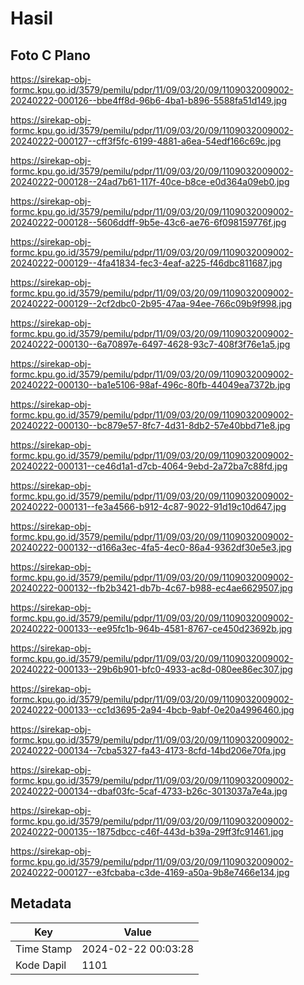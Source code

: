 # Hasil

## Foto C Plano

https://sirekap-obj-formc.kpu.go.id/3579/pemilu/pdpr/11/09/03/20/09/1109032009002-20240222-000126--bbe4ff8d-96b6-4ba1-b896-5588fa51d149.jpg

https://sirekap-obj-formc.kpu.go.id/3579/pemilu/pdpr/11/09/03/20/09/1109032009002-20240222-000127--cff3f5fc-6199-4881-a6ea-54edf166c69c.jpg

https://sirekap-obj-formc.kpu.go.id/3579/pemilu/pdpr/11/09/03/20/09/1109032009002-20240222-000128--24ad7b61-117f-40ce-b8ce-e0d364a09eb0.jpg

https://sirekap-obj-formc.kpu.go.id/3579/pemilu/pdpr/11/09/03/20/09/1109032009002-20240222-000128--5606ddff-9b5e-43c6-ae76-6f098159776f.jpg

https://sirekap-obj-formc.kpu.go.id/3579/pemilu/pdpr/11/09/03/20/09/1109032009002-20240222-000129--4fa41834-fec3-4eaf-a225-f46dbc811687.jpg

https://sirekap-obj-formc.kpu.go.id/3579/pemilu/pdpr/11/09/03/20/09/1109032009002-20240222-000129--2cf2dbc0-2b95-47aa-94ee-766c09b9f998.jpg

https://sirekap-obj-formc.kpu.go.id/3579/pemilu/pdpr/11/09/03/20/09/1109032009002-20240222-000130--6a70897e-6497-4628-93c7-408f3f76e1a5.jpg

https://sirekap-obj-formc.kpu.go.id/3579/pemilu/pdpr/11/09/03/20/09/1109032009002-20240222-000130--ba1e5106-98af-496c-80fb-44049ea7372b.jpg

https://sirekap-obj-formc.kpu.go.id/3579/pemilu/pdpr/11/09/03/20/09/1109032009002-20240222-000130--bc879e57-8fc7-4d31-8db2-57e40bbd71e8.jpg

https://sirekap-obj-formc.kpu.go.id/3579/pemilu/pdpr/11/09/03/20/09/1109032009002-20240222-000131--ce46d1a1-d7cb-4064-9ebd-2a72ba7c88fd.jpg

https://sirekap-obj-formc.kpu.go.id/3579/pemilu/pdpr/11/09/03/20/09/1109032009002-20240222-000131--fe3a4566-b912-4c87-9022-91d19c10d647.jpg

https://sirekap-obj-formc.kpu.go.id/3579/pemilu/pdpr/11/09/03/20/09/1109032009002-20240222-000132--d166a3ec-4fa5-4ec0-86a4-9362df30e5e3.jpg

https://sirekap-obj-formc.kpu.go.id/3579/pemilu/pdpr/11/09/03/20/09/1109032009002-20240222-000132--fb2b3421-db7b-4c67-b988-ec4ae6629507.jpg

https://sirekap-obj-formc.kpu.go.id/3579/pemilu/pdpr/11/09/03/20/09/1109032009002-20240222-000133--ee95fc1b-964b-4581-8767-ce450d23692b.jpg

https://sirekap-obj-formc.kpu.go.id/3579/pemilu/pdpr/11/09/03/20/09/1109032009002-20240222-000133--29b6b901-bfc0-4933-ac8d-080ee86ec307.jpg

https://sirekap-obj-formc.kpu.go.id/3579/pemilu/pdpr/11/09/03/20/09/1109032009002-20240222-000133--cc1d3695-2a94-4bcb-9abf-0e20a4996460.jpg

https://sirekap-obj-formc.kpu.go.id/3579/pemilu/pdpr/11/09/03/20/09/1109032009002-20240222-000134--7cba5327-fa43-4173-8cfd-14bd206e70fa.jpg

https://sirekap-obj-formc.kpu.go.id/3579/pemilu/pdpr/11/09/03/20/09/1109032009002-20240222-000134--dbaf03fc-5caf-4733-b26c-3013037a7e4a.jpg

https://sirekap-obj-formc.kpu.go.id/3579/pemilu/pdpr/11/09/03/20/09/1109032009002-20240222-000135--1875dbcc-c46f-443d-b39a-29ff3fc91461.jpg

https://sirekap-obj-formc.kpu.go.id/3579/pemilu/pdpr/11/09/03/20/09/1109032009002-20240222-000127--e3fcbaba-c3de-4169-a50a-9b8e7466e134.jpg


## Metadata

| Key        | Value               |
| ---------- | ------------------- |
| Time Stamp | 2024-02-22 00:03:28 |
| Kode Dapil | 1101                |



